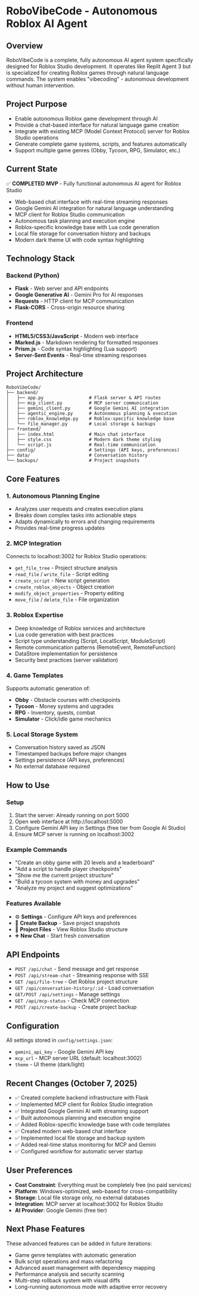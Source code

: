# RoboVibeCode - Autonomous Roblox AI Agent

## Overview
RoboVibeCode is a complete, fully autonomous AI agent system specifically designed for Roblox Studio development. It operates like Replit Agent 3 but is specialized for creating Roblox games through natural language commands. The system enables "vibecoding" - autonomous development without human intervention.

## Project Purpose
- Enable autonomous Roblox game development through AI
- Provide a chat-based interface for natural language game creation
- Integrate with existing MCP (Model Context Protocol) server for Roblox Studio operations
- Generate complete game systems, scripts, and features automatically
- Support multiple game genres (Obby, Tycoon, RPG, Simulator, etc.)

## Current State
✅ **COMPLETED MVP** - Fully functional autonomous AI agent for Roblox Studio
- Web-based chat interface with real-time streaming responses
- Google Gemini AI integration for natural language understanding
- MCP client for Roblox Studio communication
- Autonomous task planning and execution engine
- Roblox-specific knowledge base with Lua code generation
- Local file storage for conversation history and backups
- Modern dark theme UI with code syntax highlighting

## Technology Stack

### Backend (Python)
- **Flask** - Web server and API endpoints
- **Google Generative AI** - Gemini Pro for AI responses
- **Requests** - HTTP client for MCP communication
- **Flask-CORS** - Cross-origin resource sharing

### Frontend
- **HTML5/CSS3/JavaScript** - Modern web interface
- **Marked.js** - Markdown rendering for formatted responses
- **Prism.js** - Code syntax highlighting (Lua support)
- **Server-Sent Events** - Real-time streaming responses

## Project Architecture

```
RoboVibeCode/
├── backend/
│   ├── app.py                 # Flask server & API routes
│   ├── mcp_client.py          # MCP server communication
│   ├── gemini_client.py       # Google Gemini AI integration
│   ├── agentic_engine.py      # Autonomous planning & execution
│   ├── roblox_knowledge.py    # Roblox-specific knowledge base
│   └── file_manager.py        # Local storage & backups
├── frontend/
│   ├── index.html             # Main chat interface
│   ├── style.css              # Modern dark theme styling
│   └── script.js              # Real-time communication
├── config/                    # Settings (API keys, preferences)
├── data/                      # Conversation history
└── backups/                   # Project snapshots
```

## Core Features

### 1. Autonomous Planning Engine
- Analyzes user requests and creates execution plans
- Breaks down complex tasks into actionable steps
- Adapts dynamically to errors and changing requirements
- Provides real-time progress updates

### 2. MCP Integration
Connects to localhost:3002 for Roblox Studio operations:
- `get_file_tree` - Project structure analysis
- `read_file` / `write_file` - Script editing
- `create_script` - New script generation
- `create_roblox_objects` - Object creation
- `modify_object_properties` - Property editing
- `move_file` / `delete_file` - File organization

### 3. Roblox Expertise
- Deep knowledge of Roblox services and architecture
- Lua code generation with best practices
- Script type understanding (Script, LocalScript, ModuleScript)
- Remote communication patterns (RemoteEvent, RemoteFunction)
- DataStore implementation for persistence
- Security best practices (server validation)

### 4. Game Templates
Supports automatic generation of:
- **Obby** - Obstacle courses with checkpoints
- **Tycoon** - Money systems and upgrades
- **RPG** - Inventory, quests, combat
- **Simulator** - Click/idle game mechanics

### 5. Local Storage System
- Conversation history saved as JSON
- Timestamped backups before major changes
- Settings persistence (API keys, preferences)
- No external database required

## How to Use

### Setup
1. Start the server: Already running on port 5000
2. Open web interface at http://localhost:5000
3. Configure Gemini API key in Settings (free tier from Google AI Studio)
4. Ensure MCP server is running on localhost:3002

### Example Commands
- "Create an obby game with 20 levels and a leaderboard"
- "Add a script to handle player checkpoints"
- "Show me the current project structure"
- "Build a tycoon system with money and upgrades"
- "Analyze my project and suggest optimizations"

### Features Available
- ⚙️ **Settings** - Configure API keys and preferences
- 💾 **Create Backup** - Save project snapshots
- 📁 **Project Files** - View Roblox Studio structure
- ➕ **New Chat** - Start fresh conversation

## API Endpoints

- `POST /api/chat` - Send message and get response
- `POST /api/stream-chat` - Streaming response with SSE
- `GET /api/file-tree` - Get Roblox project structure
- `GET /api/conversation-history/:id` - Load conversation
- `GET/POST /api/settings` - Manage settings
- `GET /api/mcp-status` - Check MCP connection
- `POST /api/create-backup` - Create project backup

## Configuration

All settings stored in `config/settings.json`:
- `gemini_api_key` - Google Gemini API key
- `mcp_url` - MCP server URL (default: localhost:3002)
- `theme` - UI theme (dark/light)

## Recent Changes (October 7, 2025)
- ✅ Created complete backend infrastructure with Flask
- ✅ Implemented MCP client for Roblox Studio integration
- ✅ Integrated Google Gemini AI with streaming support
- ✅ Built autonomous planning and execution engine
- ✅ Added Roblox-specific knowledge base with code templates
- ✅ Created modern web-based chat interface
- ✅ Implemented local file storage and backup system
- ✅ Added real-time status monitoring for MCP and Gemini
- ✅ Configured workflow for automatic server startup

## User Preferences
- **Cost Constraint**: Everything must be completely free (no paid services)
- **Platform**: Windows-optimized, web-based for cross-compatibility
- **Storage**: Local file storage only, no external databases
- **Integration**: MCP server at localhost:3002 for Roblox Studio
- **AI Provider**: Google Gemini (free tier)

## Next Phase Features
These advanced features can be added in future iterations:
- Game genre templates with automatic generation
- Bulk script operations and mass refactoring
- Advanced asset management with dependency mapping
- Performance analysis and security scanning
- Multi-step rollback system with visual diffs
- Long-running autonomous mode with adaptive error recovery
